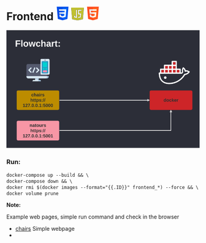 Frontend ![](logo1.png) ![](logo3.png)  ![](logo2.png) 
========
![](picture.png)
### Run:
```
docker-compose up --build && \
docker-compose down && \
docker rmi $(docker images --format="{{.ID}}" frontend_*) --force && \
docker volume prune
```
**Note:**

Example web pages, simple run command and check in the browser
+ [chairs](https://github.com/Martin1403/Frontend/tree/master/webpages/chairs) Simple webpage
+ 
